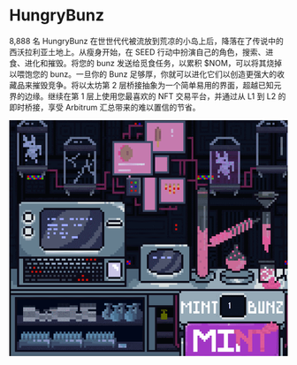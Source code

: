 # HungryBunz

8,888 名 HungryBunz 在世世代代被流放到荒凉的小岛上后，降落在了传说中的西沃拉利亚土地上。从瘦身开始，在 SEED 行动中扮演自己的角色，搜索、进食、进化和摧毁。将您的 bunz 发送给觅食任务，以累积 $NOM，可以将其烧掉以喂饱您的 bunz。一旦你的 Bunz 足够厚，你就可以进化它们以创造更强大的收藏品来摧毁竞争。将以太坊第 2 层桥接抽象为一个简单易用的界面，超越已知元界的边缘。继续在第 1 层上使用您最喜欢的 NFT 交易平台，并通过从 L1 到 L2 的即时桥接，享受 Arbitrum 汇总带来的难以置信的节省。

![nft](01.png)
